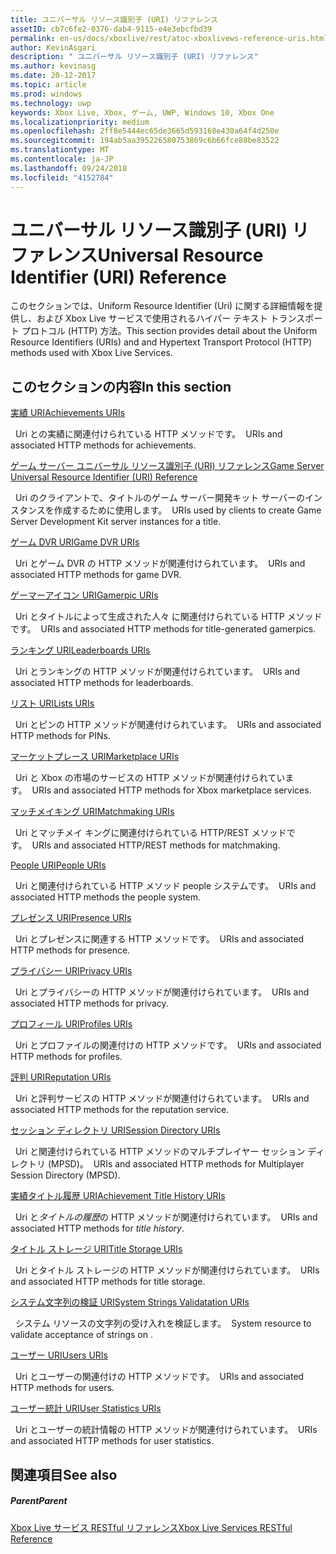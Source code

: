 ```yaml
---
title: ユニバーサル リソース識別子 (URI) リファレンス
assetID: cb7c6fe2-0376-dab4-9115-e4e3ebcfbd39
permalink: en-us/docs/xboxlive/rest/atoc-xboxlivews-reference-uris.html
author: KevinAsgari
description: " ユニバーサル リソース識別子 (URI) リファレンス"
ms.author: kevinasg
ms.date: 20-12-2017
ms.topic: article
ms.prod: windows
ms.technology: uwp
keywords: Xbox Live, Xbox, ゲーム, UWP, Windows 10, Xbox One
ms.localizationpriority: medium
ms.openlocfilehash: 2ff8e5444ec65de3665d593168e430a64f4d250e
ms.sourcegitcommit: 194ab5aa395226580753869c6b66fce88be83522
ms.translationtype: MT
ms.contentlocale: ja-JP
ms.lasthandoff: 09/24/2018
ms.locfileid: "4152784"
---
```

# <a name="universal-resource-identifier-uri-reference"></a><span data-ttu-id="6a425-104">ユニバーサル リソース識別子 (URI) リファレンス</span><span class="sxs-lookup"><span data-stu-id="6a425-104">Universal Resource Identifier (URI) Reference</span></span>

<span data-ttu-id="6a425-105">このセクションでは、Uniform Resource Identifier (Uri) に関する詳細情報を提供し、および Xbox Live サービスで使用されるハイパー テキスト トランスポート プロトコル (HTTP) 方法。</span><span class="sxs-lookup"><span data-stu-id="6a425-105">This section provides detail about the Uniform Resource Identifiers (URIs) and and Hypertext Transport Protocol (HTTP) methods used with Xbox Live Services.</span></span>

<a id="ID4EAB"></a>


## <a name="in-this-section"></a><span data-ttu-id="6a425-106">このセクションの内容</span><span class="sxs-lookup"><span data-stu-id="6a425-106">In this section</span></span>

[<span data-ttu-id="6a425-107">実績 URI</span><span class="sxs-lookup"><span data-stu-id="6a425-107">Achievements URIs</span></span>](achievements/atoc-reference-achievementsv2.md)

<span data-ttu-id="6a425-108">&nbsp;&nbsp;Uri との実績に関連付けられている HTTP メソッドです。</span><span class="sxs-lookup"><span data-stu-id="6a425-108">&nbsp;&nbsp;URIs and associated HTTP methods for achievements.</span></span>

[<span data-ttu-id="6a425-109">ゲーム サーバー ユニバーサル リソース識別子 (URI) リファレンス</span><span class="sxs-lookup"><span data-stu-id="6a425-109">Game Server Universal Resource Identifier (URI) Reference</span></span>](gsdk/atoc-gsdk-uri-reference.md)

<span data-ttu-id="6a425-110">&nbsp;&nbsp;Uri のクライアントで、タイトルのゲーム サーバー開発キット サーバーのインスタンスを作成するために使用します。</span><span class="sxs-lookup"><span data-stu-id="6a425-110">&nbsp;&nbsp;URIs used by clients to create Game Server Development Kit server instances for a title.</span></span>

[<span data-ttu-id="6a425-111">ゲーム DVR URI</span><span class="sxs-lookup"><span data-stu-id="6a425-111">Game DVR URIs</span></span>](dvr/atoc-reference-dvr.md)

<span data-ttu-id="6a425-112">&nbsp;&nbsp;Uri とゲーム DVR の HTTP メソッドが関連付けられています。</span><span class="sxs-lookup"><span data-stu-id="6a425-112">&nbsp;&nbsp;URIs and associated HTTP methods for game DVR.</span></span>

[<span data-ttu-id="6a425-113">ゲーマーアイコン URI</span><span class="sxs-lookup"><span data-stu-id="6a425-113">Gamerpic URIs</span></span>](gamerpic/atoc-reference-gamerpic.md)

<span data-ttu-id="6a425-114">&nbsp;&nbsp;Uri とタイトルによって生成された人々 に関連付けられている HTTP メソッドです。</span><span class="sxs-lookup"><span data-stu-id="6a425-114">&nbsp;&nbsp;URIs and associated HTTP methods for title-generated gamerpics.</span></span>

[<span data-ttu-id="6a425-115">ランキング URI</span><span class="sxs-lookup"><span data-stu-id="6a425-115">Leaderboards URIs</span></span>](leaderboard/atoc-reference-leaderboard.md)

<span data-ttu-id="6a425-116">&nbsp;&nbsp;Uri とランキングの HTTP メソッドが関連付けられています。</span><span class="sxs-lookup"><span data-stu-id="6a425-116">&nbsp;&nbsp;URIs and associated HTTP methods for leaderboards.</span></span>

[<span data-ttu-id="6a425-117">リスト URI</span><span class="sxs-lookup"><span data-stu-id="6a425-117">Lists URIs</span></span>](lists/atoc-reference-lists.md)

<span data-ttu-id="6a425-118">&nbsp;&nbsp;Uri とピンの HTTP メソッドが関連付けられています。</span><span class="sxs-lookup"><span data-stu-id="6a425-118">&nbsp;&nbsp;URIs and associated HTTP methods for PINs.</span></span>

[<span data-ttu-id="6a425-119">マーケットプレース URI</span><span class="sxs-lookup"><span data-stu-id="6a425-119">Marketplace URIs</span></span>](marketplace/atoc-reference-marketplace.md)

<span data-ttu-id="6a425-120">&nbsp;&nbsp;Uri と Xbox の市場のサービスの HTTP メソッドが関連付けられています。</span><span class="sxs-lookup"><span data-stu-id="6a425-120">&nbsp;&nbsp;URIs and associated HTTP methods for Xbox marketplace services.</span></span>

[<span data-ttu-id="6a425-121">マッチメイキング URI</span><span class="sxs-lookup"><span data-stu-id="6a425-121">Matchmaking URIs</span></span>](matchtickets/atoc-reference-matchtickets.md)

<span data-ttu-id="6a425-122">&nbsp;&nbsp;Uri とマッチメイ キングに関連付けられている HTTP/REST メソッドです。</span><span class="sxs-lookup"><span data-stu-id="6a425-122">&nbsp;&nbsp;URIs and associated HTTP/REST methods for matchmaking.</span></span>

[<span data-ttu-id="6a425-123">People URI</span><span class="sxs-lookup"><span data-stu-id="6a425-123">People URIs</span></span>](people/atoc-reference-people.md)

<span data-ttu-id="6a425-124">&nbsp;&nbsp;Uri と関連付けられている HTTP メソッド people システムです。</span><span class="sxs-lookup"><span data-stu-id="6a425-124">&nbsp;&nbsp;URIs and associated HTTP methods the people system.</span></span>

[<span data-ttu-id="6a425-125">プレゼンス URI</span><span class="sxs-lookup"><span data-stu-id="6a425-125">Presence URIs</span></span>](presence/atoc-reference-presence.md)

<span data-ttu-id="6a425-126">&nbsp;&nbsp;Uri とプレゼンスに関連する HTTP メソッドです。</span><span class="sxs-lookup"><span data-stu-id="6a425-126">&nbsp;&nbsp;URIs and associated HTTP methods for presence.</span></span>

[<span data-ttu-id="6a425-127">プライバシー URI</span><span class="sxs-lookup"><span data-stu-id="6a425-127">Privacy URIs</span></span>](privacy/atoc-reference-privacyv2.md)

<span data-ttu-id="6a425-128">&nbsp;&nbsp;Uri とプライバシーの HTTP メソッドが関連付けられています。</span><span class="sxs-lookup"><span data-stu-id="6a425-128">&nbsp;&nbsp;URIs and associated HTTP methods for privacy.</span></span>

[<span data-ttu-id="6a425-129">プロフィール URI</span><span class="sxs-lookup"><span data-stu-id="6a425-129">Profiles URIs</span></span>](profileV2/atoc-reference-profiles.md)

<span data-ttu-id="6a425-130">&nbsp;&nbsp;Uri とプロファイルの関連付けの HTTP メソッドです。</span><span class="sxs-lookup"><span data-stu-id="6a425-130">&nbsp;&nbsp;URIs and associated HTTP methods for profiles.</span></span>

[<span data-ttu-id="6a425-131">評判 URI</span><span class="sxs-lookup"><span data-stu-id="6a425-131">Reputation URIs</span></span>](reputation/atoc-reference-reputation.md)

<span data-ttu-id="6a425-132">&nbsp;&nbsp;Uri と評判サービスの HTTP メソッドが関連付けられています。</span><span class="sxs-lookup"><span data-stu-id="6a425-132">&nbsp;&nbsp;URIs and associated HTTP methods for the reputation service.</span></span>

[<span data-ttu-id="6a425-133">セッション ディレクトリ URI</span><span class="sxs-lookup"><span data-stu-id="6a425-133">Session Directory URIs</span></span>](sessiondirectory/atoc-reference-sessiondirectory.md)

<span data-ttu-id="6a425-134">&nbsp;&nbsp;Uri と関連付けられている HTTP メソッドのマルチプレイヤー セッション ディレクトリ (MPSD)。</span><span class="sxs-lookup"><span data-stu-id="6a425-134">&nbsp;&nbsp;URIs and associated HTTP methods for Multiplayer Session Directory (MPSD).</span></span>

[<span data-ttu-id="6a425-135">実績タイトル履歴 URI</span><span class="sxs-lookup"><span data-stu-id="6a425-135">Achievement Title History URIs</span></span>](titlehistory/atoc-reference-titlehistoryv2.md)

<span data-ttu-id="6a425-136">&nbsp;&nbsp;Uri と*タイトルの履歴*の HTTP メソッドが関連付けられています。</span><span class="sxs-lookup"><span data-stu-id="6a425-136">&nbsp;&nbsp;URIs and associated HTTP methods for *title history*.</span></span>

[<span data-ttu-id="6a425-137">タイトル ストレージ URI</span><span class="sxs-lookup"><span data-stu-id="6a425-137">Title Storage URIs</span></span>](storage/atoc-reference-storagev2.md)

<span data-ttu-id="6a425-138">&nbsp;&nbsp;Uri とタイトル ストレージの HTTP メソッドが関連付けられています。</span><span class="sxs-lookup"><span data-stu-id="6a425-138">&nbsp;&nbsp;URIs and associated HTTP methods for title storage.</span></span>

[<span data-ttu-id="6a425-139">システム文字列の検証 URI</span><span class="sxs-lookup"><span data-stu-id="6a425-139">System Strings Validatation URIs</span></span>](stringserver/atoc-reference-systemstringsvalidate.md)

<span data-ttu-id="6a425-140">&nbsp;&nbsp;システム リソースの文字列の受け入れを検証します。</span><span class="sxs-lookup"><span data-stu-id="6a425-140">&nbsp;&nbsp;System resource to validate acceptance of strings on .</span></span>

[<span data-ttu-id="6a425-141">ユーザー URI</span><span class="sxs-lookup"><span data-stu-id="6a425-141">Users URIs</span></span>](users/atoc-reference-users.md)

<span data-ttu-id="6a425-142">&nbsp;&nbsp;Uri とユーザーの関連付けの HTTP メソッドです。</span><span class="sxs-lookup"><span data-stu-id="6a425-142">&nbsp;&nbsp;URIs and associated HTTP methods for users.</span></span>

[<span data-ttu-id="6a425-143">ユーザー統計 URI</span><span class="sxs-lookup"><span data-stu-id="6a425-143">User Statistics URIs</span></span>](userstats/atoc-reference-userstats.md)

<span data-ttu-id="6a425-144">&nbsp;&nbsp;Uri とユーザーの統計情報の HTTP メソッドが関連付けられています。</span><span class="sxs-lookup"><span data-stu-id="6a425-144">&nbsp;&nbsp;URIs and associated HTTP methods for user statistics.</span></span>

<a id="ID4E5C"></a>


## <a name="see-also"></a><span data-ttu-id="6a425-145">関連項目</span><span class="sxs-lookup"><span data-stu-id="6a425-145">See also</span></span>

<a id="ID4EAD"></a>


##### <a name="parent"></a><span data-ttu-id="6a425-146">Parent</span><span class="sxs-lookup"><span data-stu-id="6a425-146">Parent</span></span>

[<span data-ttu-id="6a425-147">Xbox Live サービス RESTful リファレンス</span><span class="sxs-lookup"><span data-stu-id="6a425-147">Xbox Live Services RESTful Reference</span></span>](../atoc-xboxlivews-reference.md)
